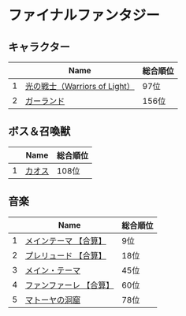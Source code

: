 # ファイナルファンタジー

## キャラクター
||Name|総合順位|
|-|-|-|
|1|[光の戦士（Warriors of Light）](https://www.google.co.jp/search?hl=jp&gl=JP&tbm=isch&q=%E5%85%89%E3%81%AE%E6%88%A6%E5%A3%AB%EF%BC%88Warriors+of+Light%EF%BC%89+%E3%83%95%E3%82%A1%E3%82%A4%E3%83%8A%E3%83%AB%E3%83%95%E3%82%A1%E3%83%B3%E3%82%BF%E3%82%B8%E3%83%BC)|97位|
|2|[ガーランド](https://www.google.co.jp/search?hl=jp&gl=JP&tbm=isch&q=%E3%82%AC%E3%83%BC%E3%83%A9%E3%83%B3%E3%83%89+%E3%83%95%E3%82%A1%E3%82%A4%E3%83%8A%E3%83%AB%E3%83%95%E3%82%A1%E3%83%B3%E3%82%BF%E3%82%B8%E3%83%BC)|156位|

## ボス＆召喚獣
||Name|総合順位|
|-|-|-|
|1|[カオス](https://www.google.co.jp/search?hl=jp&gl=JP&tbm=isch&q=%E3%82%AB%E3%82%AA%E3%82%B9+%E3%83%95%E3%82%A1%E3%82%A4%E3%83%8A%E3%83%AB%E3%83%95%E3%82%A1%E3%83%B3%E3%82%BF%E3%82%B8%E3%83%BC)|108位|

## 音楽
||Name|総合順位|
|-|-|-|
|1|[メインテーマ 【合算】](https://www.youtube.com/results?search_query=%E3%83%A1%E3%82%A4%E3%83%B3%E3%83%86%E3%83%BC%E3%83%9E+%E3%80%90%E5%90%88%E7%AE%97%E3%80%91+%E3%83%95%E3%82%A1%E3%82%A4%E3%83%8A%E3%83%AB%E3%83%95%E3%82%A1%E3%83%B3%E3%82%BF%E3%82%B8%E3%83%BC)|9位|
|2|[プレリュード 【合算】](https://www.youtube.com/results?search_query=%E3%83%97%E3%83%AC%E3%83%AA%E3%83%A5%E3%83%BC%E3%83%89+%E3%80%90%E5%90%88%E7%AE%97%E3%80%91+%E3%83%95%E3%82%A1%E3%82%A4%E3%83%8A%E3%83%AB%E3%83%95%E3%82%A1%E3%83%B3%E3%82%BF%E3%82%B8%E3%83%BC)|18位|
|3|[メイン・テーマ](https://www.youtube.com/results?search_query=%E3%83%A1%E3%82%A4%E3%83%B3%E3%83%BB%E3%83%86%E3%83%BC%E3%83%9E+%E3%83%95%E3%82%A1%E3%82%A4%E3%83%8A%E3%83%AB%E3%83%95%E3%82%A1%E3%83%B3%E3%82%BF%E3%82%B8%E3%83%BC)|45位|
|4|[ファンファーレ 【合算】](https://www.youtube.com/results?search_query=%E3%83%95%E3%82%A1%E3%83%B3%E3%83%95%E3%82%A1%E3%83%BC%E3%83%AC+%E3%80%90%E5%90%88%E7%AE%97%E3%80%91+%E3%83%95%E3%82%A1%E3%82%A4%E3%83%8A%E3%83%AB%E3%83%95%E3%82%A1%E3%83%B3%E3%82%BF%E3%82%B8%E3%83%BC)|60位|
|5|[マトーヤの洞窟](https://www.youtube.com/results?search_query=%E3%83%9E%E3%83%88%E3%83%BC%E3%83%A4%E3%81%AE%E6%B4%9E%E7%AA%9F+%E3%83%95%E3%82%A1%E3%82%A4%E3%83%8A%E3%83%AB%E3%83%95%E3%82%A1%E3%83%B3%E3%82%BF%E3%82%B8%E3%83%BC)|78位|

